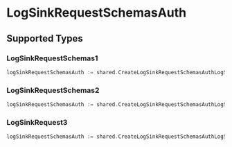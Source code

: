 # LogSinkRequestSchemasAuth


## Supported Types

### LogSinkRequestSchemas1

```go
logSinkRequestSchemasAuth := shared.CreateLogSinkRequestSchemasAuthLogSinkRequestSchemas1(shared.LogSinkRequestSchemas1{/* values here */})
```

### LogSinkRequestSchemas2

```go
logSinkRequestSchemasAuth := shared.CreateLogSinkRequestSchemasAuthLogSinkRequestSchemas2(shared.LogSinkRequestSchemas2{/* values here */})
```

### LogSinkRequest3

```go
logSinkRequestSchemasAuth := shared.CreateLogSinkRequestSchemasAuthLogSinkRequest3(shared.LogSinkRequest3{/* values here */})
```

